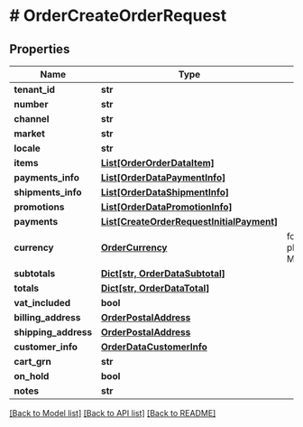 # # OrderCreateOrderRequest


## Properties 


Name | Type | Description | Notes
------------ | ------------- | ------------- | -------------
**tenant_id**| **str** |   |
**number**| **str** |   |
**channel**| **str** |   | [optional]
**market**| **str** |   |
**locale**| **str** |   |
**items**| [**List[OrderOrderDataItem]**](OrderOrderDataItem.md) |   |
**payments_info**| [**List[OrderDataPaymentInfo]**](OrderDataPaymentInfo.md) |   | [optional]
**shipments_info**| [**List[OrderDataShipmentInfo]**](OrderDataShipmentInfo.md) |   | [optional]
**promotions**| [**List[OrderDataPromotionInfo]**](OrderDataPromotionInfo.md) |   | [optional]
**payments**| [**List[CreateOrderRequestInitialPayment]**](CreateOrderRequestInitialPayment.md) |   | [optional]
**currency**| [**OrderCurrency**](OrderCurrency.md) |  for more information please, see Model/OrderCurrency.php  | [default to OrderCurrency.XXX]
**subtotals**| [**Dict[str, OrderDataSubtotal]**](OrderDataSubtotal.md) |   |
**totals**| [**Dict[str, OrderDataTotal]**](OrderDataTotal.md) |   |
**vat_included**| **bool** |   |
**billing_address**| [**OrderPostalAddress**](OrderPostalAddress.md) |   |
**shipping_address**| [**OrderPostalAddress**](OrderPostalAddress.md) |   |
**customer_info**| [**OrderDataCustomerInfo**](OrderDataCustomerInfo.md) |   |
**cart_grn**| **str** |   | [optional]
**on_hold**| **bool** |   | [optional]
**notes**| **str** |   | [optional]


[[Back to Model list]](../../README.md#models) [[Back to API list]](../../README.md#endpoints) [[Back to README]](../../README.md)

